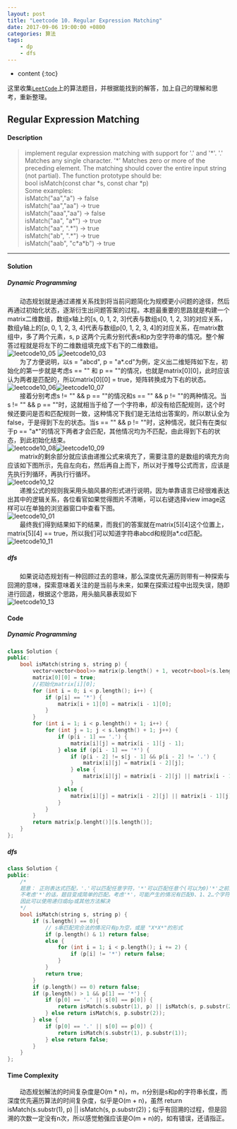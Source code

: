 ```yaml
---
layout: post
title: "Leetcode 10. Regular Expression Matching"
date: 2017-09-06 19:00:00 +0800 
categories: 算法
tags: 
    - dp
    - dfs
---
```

* content
{:toc}

这里收集[`LeetCode`](https://leetcode.com)上的算法题目，并根据能找到的解答，加上自己的理解和思考，重新整理。

<!-- more -->

## Regular Expression Matching

#### Description

>implement regular expression matching with support for '.' and '\*'.
'.' Matches any single character.
'\*' Matches zero or more of the preceding element.
The matching should cover the entire input string (not partial).
The function prototype should be:  
bool isMatch(const char \*s, const char \*p)  
Some examples:  
isMatch("aa","a") → false  
isMatch("aa","aa") → true  
isMatch("aaa","aa") → false  
isMatch("aa", "a\*") → true  
isMatch("aa", ".\*") → true  
isMatch("ab", ".\*") → true  
isMatch("aab", "c\*a\*b") → true

---

#### Solution

#####  Dynamic Programming

&emsp;&emsp;动态规划就是通过递推关系找到将当前问题简化为规模更小问题的途径，然后再通过初始化状态，逐渐衍生出问题答案的过程。本题最重要的思路就是构建一个matrix二维数组，数组x轴上的[s, 0, 1, 2, 3]代表与数组s[0, 1, 2, 3]的对应关系，数组y轴上的[p, 0, 1, 2, 3, 4]代表与数组p[0, 1, 2, 3, 4]的对应关系，在matrix数组中，多了两个元素，s, p 这两个元素分别代表s和p为空字符串的情况。整个解答过程就是将左下的二维数组填充成下右下的二维数组。  
![leetcode10_05](http://ovwkcbdpf.bkt.clouddn.com/image/leetcode10/leetcode10_05.png)
![leetcode10_03](http://ovwkcbdpf.bkt.clouddn.com/image/leetcode10/leetcode10_03.png)  
&emsp;&emsp;为了方便说明，以s = "abcd", p = "a\*.cd"为例，定义出二维矩阵如下左，初始化的第一步就是考虑s == "" 和 p == ""的情况，也就是matrix[0][0]，此时应该认为两者是匹配的，所以matrix[0][0] = true，矩阵转换成为下右的状态。 
![leetcode10_06](http://ovwkcbdpf.bkt.clouddn.com/image/leetcode10/leetcode10_06.png)![leetcode10_07](http://ovwkcbdpf.bkt.clouddn.com/image/leetcode10/leetcode10_07.png)  
&emsp;&emsp;接着分别考虑s != "" && p == ""的情况和s == "" && p != ""的两种情况。当s != "" && p == ""时，这就相当于给了一个字符串，却没有给匹配规则，这个时候还要问是否和匹配规则一致，这种情况下我们是无法给出答案的，所以默认全为false，于是得到下左的状态。当s == "" && p != ""时，这种情况，就只有在类似于p == "a*"的情况下两者才会匹配，其他情况均为不匹配，由此得到下右的状态，到此初始化结束。  
![leetcode10_08](http://ovwkcbdpf.bkt.clouddn.com/image/leetcode10/leetcode10_08.png)![leetcode10_09](http://ovwkcbdpf.bkt.clouddn.com/image/leetcode10/leetcode10_09.png)  
&emsp;&emsp;matrix的剩余部分就应该由递推公式来填充了，需要注意的是数组的填充方向应该如下图所示，先自左向右，然后再自上而下，所以对于推导公式而言，应该是先执行列循环，再执行行循环。  
![leetcode10_12](http://ovwkcbdpf.bkt.clouddn.com/image/leetcode10/leetcode10_12.png)  
&emsp;&emsp;递推公式的规则我采用头脑风暴的形式进行说明，因为单靠语言已经很难表达出其中的逻辑关系，各位看官如果觉得图片不清晰，可以右键选择view image这样可以在单独的浏览器窗口中查看下图。  
![leetcode10_01](http://ovwkcbdpf.bkt.clouddn.com/image/leetcode10/leetcode10_10.png)  
&emsp;&emsp;最终我们得到结果如下的结果，而我们的答案就在matrix[5][4]这个位置上，matrix[5][4] == true，所以我们可以知道字符串abcd和规则a\*.cd匹配。  
![leetcode10_11](http://ovwkcbdpf.bkt.clouddn.com/image/leetcode10/leetcode10_11.png)  

##### dfs

&emsp;&emsp;如果说动态规划有一种回顾过去的意味，那么深度优先遍历则带有一种探索与回溯的意味，探索意味着关注的是当前与未来，如果在探索过程中出现失误，随即进行回退，根据这个思路，用头脑风暴表现如下  
![leetcode10_13](http://ovwkcbdpf.bkt.clouddn.com/image/leetcode10/leetcode10_13.png)

#### Code

#####  Dynamic Programming

```cpp
class Solution {
public:
    bool isMatch(string s, string p) {
        vector<vector<bool>> matrix(p.length() + 1, vecotr<bool>(s.length() + 1, false));
        matrix[0][0] = true;
        //初始化matrix[i][0];
        for (int i = 0; i < p.length(); i++) {
            if (p[i] == '*') {
                matrix[i + 1][0] = matrix[i - 1][0];
            }
        }
        for (int i = 1; i < p.lenghth() + 1; i++) {
            for (int j = 1; j < s.length() + 1; j++) {
                if (p[i - 1] == '.') {
                    matrix[i][j] = matrix[i - 1][j - 1];
                } else if (p[i - 1] == '*') {
                    if (p[i - 2] != s[j - 1] && p[i - 2] != '.') {
                        matrix[i][j] = matrix[i - 2][j];
                    } else {
                        matrix[i][j] = matrix[i - 2][j] || matrix[i - 1][j] || matrix[i][j - 1];
                    }
                } else {
                    matrix[i][j] = matrix[i - 2][j] || matrix[i - 1][j] || matrix[i][j - 1];
                }
            }
        }
        return matrix[p.lenght()][s.length()];
    }
};
```

##### dfs

```cpp
class Solution {
public:
    /*
    题意： 正则表达式匹配，'.'可以匹配任意字符，'*'可以匹配任意个(可以为0)'*'之前的字符
    不考虑'*'的话，题目变成简单的匹配。考虑'*'，可能产生的情况有匹配0、1、2…个字符
    因此可以使用递归或dp或其他方法解决
    */
    bool isMatch(string s, string p) {
        if (s.length() == 0){
            // s串匹配完合法的情况只有p为空，或是 "X*X*"的形式
            if (p.length() & 1) return false;
            else {
                for (int i = 1; i < p.length(); i += 2) {
                    if (p[i] != '*') return false;
                }
            }
            return true;
        }
        if (p.length() == 0) return false;
        if (p.length() > 1 && p[1] == '*') {
            if (p[0] == '.' || s[0] == p[0]) {
                return isMatch(s.substr(1), p) || isMatch(s, p.substr(2));
            } else return isMatch(s, p.substr(2));
        } else {
            if (p[0] == '.' || s[0] == p[0]) {
                return isMatch(s.substr(1), p.substr(1));
            } else return false;
        }
    }
};
```

#### Time Complexity

&emsp;&emsp;动态规划解法的时间复杂度是O(m * n)，m，n分别是s和p的字符串长度，而深度优先遍历算法的时间复杂度，似乎是O(m + n)，虽然 return isMatch(s.substr(1), p) \|\| isMatch(s, p.substr(2))；似乎有回溯的过程，但是回溯的次数一定没有n次，所以感觉勉强应该是O(m + n)的，如有错误，还请指正。

